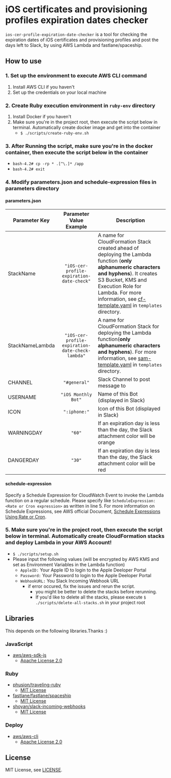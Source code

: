 # iOS certificates and provisioning profiles expiration dates checker
`ios-cer-profile-expiration-date-checker` is a tool for checking the expiration dates of iOS certificates and provisioning profiles and post the days left to Slack, by using AWS Lambda and fastlane/spaceship.

## How to use
### 1. Set up the environment to execute AWS CLI command
 1. Install AWS CLI if you haven't
 2. Set up the credentials on your local machine

### 2. Create Ruby execution environment in `ruby-env` directory
 1. Install Docker if you haven't
 2. Make sure you're in the project root, then execute the script below in terminal. Automatically create docker image and get into the container
    - `$ ./scripts/create-ruby-env.sh`

### 3. After Running the script, make sure you're in the docker container, then execute the script below in the container
* `bash-4.2# cp -rp * .[^\.]* /app`
* `bash-4.2# exit`

### 4. Modify parameters.json and schedule-expression files in parameters directory

#### parameters.json

Parameter Key | Parameter Value Example | Description
---|:---:|---
StackName| `"iOS-cer-profile-expiration-date-check"` | A name for CloudFormation Stack created ahead of deploying the Lambda function (**only alphanumeric characters and hyphens**). It creates S3 Bucket, KMS and Execution Role for Lambda. For more information, see [cf-template.yaml](/templates/cf-template.yaml) in `templates` directory.
StackNameLambda| `"iOS-cer-profile-expiration-date-check-lambda"` | A name for CloudFormation Stack for deploying the Lambda function(**only alphanumeric characters and hyphens**). For more information, see [sam-template.yaml](/templates/sam-template.yaml) in `templates` directory.
CHANNEL|`"#general"`| Slack Channel to post message to
USERNAME|`"iOS Monthly Bot"`| Name of this Bot (displayed in Slack)
ICON|`":iphone:"`| Icon of this Bot (displayed in Slack)
WARNINGDAY|`"60"`| If an expiration day is less than the day, the Slack attachment color will be orange
DANGERDAY|`"30"`| If an expiration day is less than the day, the Slack attachment color will be red

#### schedule-expression
Specify a Schedule Expression for CloudWatch Event to invoke the Lambda function on a regular schedule. Please specify like `ScheduleExpression: <Rate or Cron expression>` as written in line 5. For more information on Schedule Expressions, see AWS official Document, [Schedule Expressions Using Rate or Cron](http://docs.aws.amazon.com/ja_jp/lambda/latest/dg/tutorial-scheduled-events-schedule-expressions.html).

### 5. Make sure you're in the project root, then execute the script below in terminal. Automatically create CloudFormation stacks and deploy Lambda in your AWS Account!
- `$ ./scripts/setup.sh`
- Please input the following values (will be encrypted by AWS KMS and set as Environment Variables in the Lambda function)
  * `AppleID:` Your Apple ID to login to the Apple Deeloper Portal
  * `Password:` Your Password to login to the Apple Deeloper Portal
  * `WebhookURL:` You Slack Incoming Webhook URL
    - if error occured, fix the issues and rerun the script.
      * you might be better to delete the stacks before rerunning.
      * If you'd like to delete all the stacks, please execute `$ ./scripts/delete-all-stacks.sh` in your project root

## Libraries
This depends on the following libraries.Thanks :)
### JavaScript
 - [aws/aws-sdk-js](https://github.com/aws/aws-sdk-js)
   * [Apache License 2.0](https://github.com/aws/aws-sdk-js/blob/master/LICENSE.txt)

### Ruby
 - [phusion/traveling-ruby](https://github.com/phusion/traveling-ruby)
   * [MIT License](https://github.com/phusion/traveling-ruby/blob/master/LICENSE.md)
 - [fastlane/fastlane/spaceship](https://github.com/fastlane/fastlane/tree/master/spaceship)
   * [MIT License](https://github.com/fastlane/fastlane/blob/master/LICENSE)
 - [shoyan/slack-incoming-webhooks](https://github.com/shoyan/slack-incoming-webhooks)
   * [MIT License](https://github.com/shoyan/slack-incoming-webhooks/blob/master/LICENSE.txt)

### Deploy
 - [aws/aws-cli](https://github.com/aws/aws-cli)
   * [Apache License 2.0](https://github.com/aws/aws-cli/blob/develop/LICENSE.txt)

## License
MIT License, see [LICENSE](/LICENSE).
